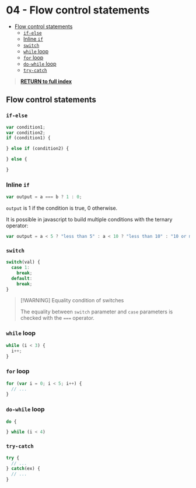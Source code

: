 # 04 - Flow control statements <!-- omit from toc -->

- [Flow control statements](#flow-control-statements)
  - [`if-else`](#if-else)
  - [Inline `if`](#inline-if)
  - [`switch`](#switch)
  - [`while` loop](#while-loop)
  - [`for` loop](#for-loop)
  - [`do-while` loop](#do-while-loop)
  - [`try-catch`](#try-catch)

> [**RETURN to full index**](Index.md)

## Flow control statements

### `if-else`

```js
var condition1;
var condition2;
if (condition1) {

} else if (condition2) {

} else {

}
```

### Inline `if`

```js
var output = a === b ? 1 : 0;
```

`output` is 1 if the condition is true, 0 otherwise.

It is possible in javascript to build multiple conditions with the ternary operator:

```js
var output = a < 5 ? "less than 5" : a < 10 ? "less than 10" : "10 or more";
```

### `switch`

```js
switch(val) {
  case 1:
    break;
  default:
    break;
}
```

> [!WARNING] Equality condition of switches
>
> The equality between `switch` parameter and `case` parameters is checked with the `===` operator.

### `while` loop

```js
while (i < 3) {
  i++;
}
```

### `for` loop

```js
for (var i = 0; i < 5; i++) {
  // ...
}
```

### `do-while` loop

```js
do {

} while (i < 4)
```

### `try-catch`

```js
try {
  // ...
} catch(ex) {
  // ...
}
```